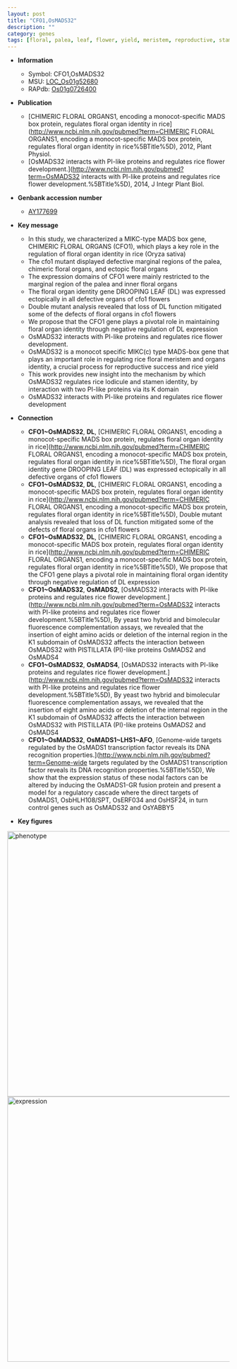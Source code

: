 ```yaml
---
layout: post
title: "CFO1,OsMADS32"
description: ""
category: genes
tags: [floral, palea, leaf, flower, yield, meristem, reproductive, stamen, flower development]
---
```


* **Information**  
    + Symbol: CFO1,OsMADS32  
    + MSU: [LOC_Os01g52680](http://rice.plantbiology.msu.edu/cgi-bin/ORF_infopage.cgi?orf=LOC_Os01g52680)  
    + RAPdb: [Os01g0726400](http://rapdb.dna.affrc.go.jp/viewer/gbrowse_details/irgsp1?name=Os01g0726400)  

* **Publication**  
    + [CHIMERIC FLORAL ORGANS1, encoding a monocot-specific MADS box protein, regulates floral organ identity in rice](http://www.ncbi.nlm.nih.gov/pubmed?term=CHIMERIC FLORAL ORGANS1, encoding a monocot-specific MADS box protein, regulates floral organ identity in rice%5BTitle%5D), 2012, Plant Physiol.
    + [OsMADS32 interacts with PI-like proteins and regulates rice flower development.](http://www.ncbi.nlm.nih.gov/pubmed?term=OsMADS32 interacts with PI-like proteins and regulates rice flower development.%5BTitle%5D), 2014, J Integr Plant Biol.

* **Genbank accession number**  
    + [AY177699](http://www.ncbi.nlm.nih.gov/nuccore/AY177699)

* **Key message**  
    + In this study, we characterized a MIKC-type MADS box gene, CHIMERIC FLORAL ORGANS (CFO1), which plays a key role in the regulation of floral organ identity in rice (Oryza sativa)
    + The cfo1 mutant displayed defective marginal regions of the palea, chimeric floral organs, and ectopic floral organs
    + The expression domains of CFO1 were mainly restricted to the marginal region of the palea and inner floral organs
    + The floral organ identity gene DROOPING LEAF (DL) was expressed ectopically in all defective organs of cfo1 flowers
    + Double mutant analysis revealed that loss of DL function mitigated some of the defects of floral organs in cfo1 flowers
    + We propose that the CFO1 gene plays a pivotal role in maintaining floral organ identity through negative regulation of DL expression
    + OsMADS32 interacts with PI-like proteins and regulates rice flower development.
    + OsMADS32 is a monocot specific MIKC(c) type MADS-box gene that plays an important role in regulating rice floral meristem and organs identity, a crucial process for reproductive success and rice yield
    + This work provides new insight into the mechanism by which OsMADS32 regulates rice lodicule and stamen identity, by interaction with two PI-like proteins via its K domain
    + OsMADS32 interacts with PI-like proteins and regulates rice flower development

* **Connection**  
    + __CFO1~OsMADS32__, __DL__, [CHIMERIC FLORAL ORGANS1, encoding a monocot-specific MADS box protein, regulates floral organ identity in rice](http://www.ncbi.nlm.nih.gov/pubmed?term=CHIMERIC FLORAL ORGANS1, encoding a monocot-specific MADS box protein, regulates floral organ identity in rice%5BTitle%5D), The floral organ identity gene DROOPING LEAF (DL) was expressed ectopically in all defective organs of cfo1 flowers
    + __CFO1~OsMADS32__, __DL__, [CHIMERIC FLORAL ORGANS1, encoding a monocot-specific MADS box protein, regulates floral organ identity in rice](http://www.ncbi.nlm.nih.gov/pubmed?term=CHIMERIC FLORAL ORGANS1, encoding a monocot-specific MADS box protein, regulates floral organ identity in rice%5BTitle%5D), Double mutant analysis revealed that loss of DL function mitigated some of the defects of floral organs in cfo1 flowers
    + __CFO1~OsMADS32__, __DL__, [CHIMERIC FLORAL ORGANS1, encoding a monocot-specific MADS box protein, regulates floral organ identity in rice](http://www.ncbi.nlm.nih.gov/pubmed?term=CHIMERIC FLORAL ORGANS1, encoding a monocot-specific MADS box protein, regulates floral organ identity in rice%5BTitle%5D), We propose that the CFO1 gene plays a pivotal role in maintaining floral organ identity through negative regulation of DL expression
    + __CFO1~OsMADS32__, __OsMADS2__, [OsMADS32 interacts with PI-like proteins and regulates rice flower development.](http://www.ncbi.nlm.nih.gov/pubmed?term=OsMADS32 interacts with PI-like proteins and regulates rice flower development.%5BTitle%5D), By yeast two hybrid and bimolecular fluorescence complementation assays, we revealed that the insertion of eight amino acids or deletion of the internal region in the K1 subdomain of OsMADS32 affects the interaction between OsMADS32 with PISTILLATA (PI)-like proteins OsMADS2 and OsMADS4
    + __CFO1~OsMADS32__, __OsMADS4__, [OsMADS32 interacts with PI-like proteins and regulates rice flower development.](http://www.ncbi.nlm.nih.gov/pubmed?term=OsMADS32 interacts with PI-like proteins and regulates rice flower development.%5BTitle%5D), By yeast two hybrid and bimolecular fluorescence complementation assays, we revealed that the insertion of eight amino acids or deletion of the internal region in the K1 subdomain of OsMADS32 affects the interaction between OsMADS32 with PISTILLATA (PI)-like proteins OsMADS2 and OsMADS4
    + __CFO1~OsMADS32__, __OsMADS1~LHS1~AFO__, [Genome-wide targets regulated by the OsMADS1 transcription factor reveals its DNA recognition properties.](http://www.ncbi.nlm.nih.gov/pubmed?term=Genome-wide targets regulated by the OsMADS1 transcription factor reveals its DNA recognition properties.%5BTitle%5D), We show that the expression status of these nodal factors can be altered by inducing the OsMADS1-GR fusion protein and present a model for a regulatory cascade where the direct targets of OsMADS1, OsbHLH108/SPT, OsERF034 and OsHSF24, in turn control genes such as OsMADS32 and OsYABBY5

* **Key figures**  
<img src="https://funricegenes.github.io/images/CFO1.pheno.png" alt="phenotype"  style="width: 600px;"/>

<img src="https://funricegenes.github.io/images/CFO1.exp.png" alt="expression"  style="width: 600px;"/>


